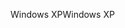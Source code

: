 <span data-ttu-id="90a22-101">Windows XP</span><span class="sxs-lookup"><span data-stu-id="90a22-101">Windows XP</span></span>